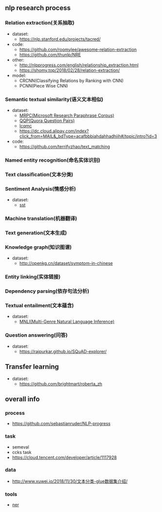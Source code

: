 ## nlp research process
### Relation extraction(关系抽取)
- dataset:
  - https://nlp.stanford.edu/projects/tacred/
- code:
  - https://github.com/roomylee/awesome-relation-extraction
  - https://github.com/thunlp/NRE
- other:
  - http://nlpprogress.com/english/relationship_extraction.html
  - https://shomy.top/2018/02/28/relation-extraction/
- model:
  - CRCNN(Classifying Relations by Ranking with CNN)
  - PCNN(Piece Wise CNN)
 
### Semantic textual similarity(语义文本相似)
- dataset:
  - [MRPC(Microsoft Research Paraphrase Corpus)](https://www.microsoft.com/en-us/download/details.aspx?id=52398) 
  - [QQP(Quora Question Pairs)](https://www.quora.com/q/quoradata/First-Quora-Dataset-Release-Question-Pairs)
  - [lcqmc](http://icrc.hitsz.edu.cn/info/1037/1146.htm)
  - https://dc.cloud.alipay.com/index?click_from=MAIL&_bdType=acafbbbiahdahhadhiih#/topic/intro?id=3
- code:
  - https://github.com/terrifyzhao/text_matching
### Named entity recognition(命名实体识别)
### Text classification(文本分类)
### Sentiment Analysis(情感分析)
- dataset:
  - [sst](http://ai.stanford.edu/~amaas/data/sentiment/)
### Machine translation(机器翻译)
### Text generation(文本生成)
### Knowledge graph(知识图谱)
- dataset:
  - http://openkg.cn/dataset/symptom-in-chinese
### Entity linking(实体链接)
### Dependency parsing(依存句法分析)
### Textual entailment(文本蕴含)
- dataset:
  - [MNLI(Multi-Genre Natural Language Inference)](http://www.nyu.edu/projects/bowman/multinli/)
### Question answering(问答)
- dataset:
  - https://rajpurkar.github.io/SQuAD-explorer/
## Transfer learning
- dataset:
  - https://github.com/brightmart/roberta_zh
## overall info
### process
- https://github.com/sebastianruder/NLP-progress
### task
- semeval
- ccks task
- https://cloud.tencent.com/developer/article/1117928
### data
- http://www.xuwei.io/2018/11/30/文本分类-glue数据集介绍/
### tools
- [ner](https://rasahq.github.io/rasa-nlu-trainer/)
